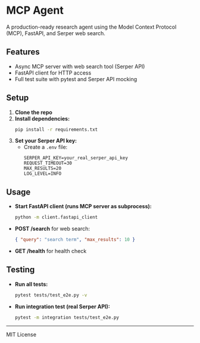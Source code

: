 # MCP Agent

A production-ready research agent using the Model Context Protocol (MCP), FastAPI, and Serper web search.

## Features
- Async MCP server with web search tool (Serper API)
- FastAPI client for HTTP access
- Full test suite with pytest and Serper API mocking

## Setup
1. **Clone the repo**
2. **Install dependencies:**
   ```bash
   pip install -r requirements.txt
   ```
3. **Set your Serper API key:**
   - Create a `.env` file:
     ```
     SERPER_API_KEY=your_real_serper_api_key
     REQUEST_TIMEOUT=30
     MAX_RESULTS=20
     LOG_LEVEL=INFO
     ```

## Usage
- **Start FastAPI client (runs MCP server as subprocess):**
  ```bash
  python -m client.fastapi_client
  ```
- **POST /search** for web search:
  ```json
  { "query": "search term", "max_results": 10 }
  ```
- **GET /health** for health check

## Testing
- **Run all tests:**
  ```bash
  pytest tests/test_e2e.py -v
  ```
- **Run integration test (real Serper API):**
  ```bash
  pytest -m integration tests/test_e2e.py
  ```

---
MIT License 
